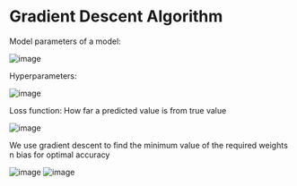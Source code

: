 # Gradient Descent Algorithm
Model parameters of a model:

![image](https://github.com/kunalpaliwal13/60-Hours-of-ML/assets/143526414/f793dda7-0c10-48c7-be80-3bf345f0e41c)

Hyperparameters:


![image](https://github.com/kunalpaliwal13/60-Hours-of-ML/assets/143526414/c9c06b98-baaf-420c-8086-a812c95027c5)

Loss function: How far a predicted value is from true value 

![image](https://github.com/kunalpaliwal13/60-Hours-of-ML/assets/143526414/417889f3-071a-4984-b1c1-aee99ab565fc)

We use gradient descent to find the minimum value of the required weights n bias for optimal accuracy 

![image](https://github.com/kunalpaliwal13/60-Hours-of-ML/assets/143526414/95e35546-b51b-44ee-8814-40991aaeb688)
![image](https://github.com/kunalpaliwal13/60-Hours-of-ML/assets/143526414/1779731c-8f28-4b9e-af9c-82bcd1c9947d)

